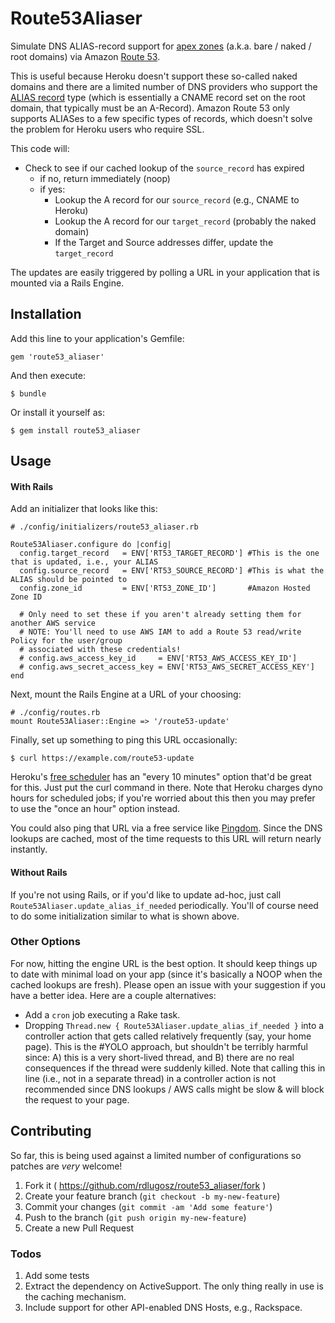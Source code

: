 # Route53Aliaser

Simulate DNS ALIAS-record support for [apex
zones](https://devcenter.heroku.com/articles/apex-domains) (a.k.a. bare / naked / root
domains) via Amazon [Route 53](https://aws.amazon.com/route53/).

This is useful because Heroku doesn't support these so-called naked domains
and there are a limited number of DNS providers who support the [ALIAS
record](http://support.dnsimple.com/articles/alias-record/) type (which is
essentially a CNAME record set on the root domain, that typically must be an
A-Record). Amazon Route 53 only supports ALIASes to a few specific types of
records, which doesn't solve the problem for Heroku users who require SSL.

This code will:

- Check to see if our cached lookup of the `source_record` has expired
    - if no, return immediately (noop)
    - if yes:
        - Lookup the A record for our `source_record` (e.g., CNAME to Heroku)
        - Lookup the A record for our `target_record` (probably the naked
          domain)
        - If the Target and Source addresses differ, update the `target_record`

The updates are easily triggered by polling a URL in your application that is
mounted via a Rails Engine.

## Installation

Add this line to your application's Gemfile:

    gem 'route53_aliaser'

And then execute:

    $ bundle

Or install it yourself as:

    $ gem install route53_aliaser

## Usage

#### With Rails

Add an initializer that looks like this:

    # ./config/initializers/route53_aliaser.rb

    Route53Aliaser.configure do |config|
      config.target_record   = ENV['RT53_TARGET_RECORD'] #This is the one that is updated, i.e., your ALIAS
      config.source_record   = ENV['RT53_SOURCE_RECORD'] #This is what the ALIAS should be pointed to
      config.zone_id         = ENV['RT53_ZONE_ID']       #Amazon Hosted Zone ID

      # Only need to set these if you aren't already setting them for another AWS service
      # NOTE: You'll need to use AWS IAM to add a Route 53 read/write Policy for the user/group
      # associated with these credentials!
      # config.aws_access_key_id     = ENV['RT53_AWS_ACCESS_KEY_ID']
      # config.aws_secret_access_key = ENV['RT53_AWS_SECRET_ACCESS_KEY']
    end

Next, mount the Rails Engine at a URL of your choosing:

    # ./config/routes.rb
    mount Route53Aliaser::Engine => '/route53-update'

Finally, set up something to ping this URL occasionally:

    $ curl https://example.com/route53-update

Heroku's [free scheduler](https://devcenter.heroku.com/articles/scheduler) has
an "every 10 minutes" option that'd be great for this. Just put the curl
command in there. Note that Heroku charges dyno hours for scheduled jobs; if
you're worried about this then you may prefer to use the "once an hour" option
instead.

You could also ping that URL via a free service like
[Pingdom](http://www.pingdom.com/free). Since the DNS lookups are cached, most
of the time requests to this URL will return nearly instantly.

#### Without Rails

If you're not using Rails, or if you'd like to update ad-hoc, just call
`Route53Aliaser.update_alias_if_needed` periodically. You'll of course need to
do some initialization similar to what is shown above.

### Other Options

For now, hitting the engine URL is the best option. It should keep things up
to date with minimal load on your app (since it's basically a NOOP when the
cached lookups are fresh). Please open an issue with your suggestion if you
have a better idea. Here are a couple alternatives:

- Add a `cron` job executing a Rake task.
- Dropping `Thread.new { Route53Aliaser.update_alias_if_needed }` into a
  controller action that gets called relatively frequently (say, your home
  page).  This is the #YOLO approach, but shouldn't be terribly harmful since:
  A) this is a very short-lived thread, and B) there are no real consequences
  if the thread were suddenly killed. Note that calling this in line (i.e.,
  not in a separate thread) in a controller action is not recommended since
  DNS lookups / AWS calls might be slow & will block the request to your page.

## Contributing

So far, this is being used against a limited number of configurations so
patches are *very* welcome!

1. Fork it ( https://github.com/rdlugosz/route53_aliaser/fork )
2. Create your feature branch (`git checkout -b my-new-feature`)
3. Commit your changes (`git commit -am 'Add some feature'`)
4. Push to the branch (`git push origin my-new-feature`)
5. Create a new Pull Request

### Todos

1. Add some tests
1. Extract the dependency on ActiveSupport. The only thing really in use is
   the caching mechanism.
1. Include support for other API-enabled DNS Hosts, e.g., Rackspace.
